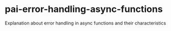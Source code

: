 # pai-error-handling-async-functions
Explanation about error handling in async functions and their characteristics
